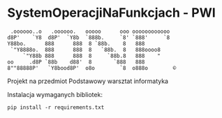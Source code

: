 # SystemOperacjiNaFunkcjach - PWI


```commandline
 .oooooo..o   .oooooo.   ooooo      ooo oooooooooooo 
d8P'    `Y8  d8P'  `Y8b  `888b.     `8' `888'     `8 
Y88bo.      888      888  8 `88b.    8   888         
 `"Y8888o.  888      888  8   `88b.  8   888oooo8    
     `"Y88b 888      888  8     `88b.8   888    "    
oo     .d8P `88b    d88'  8       `888   888         
8""88888P'   `Y8bood8P'  o8o        `8  o888o        ©
```
Projekt na przedmiot Podstawowy warsztat informatyka

Instalacja wymaganych bibliotek:
```commandline
pip install -r requirements.txt
```
